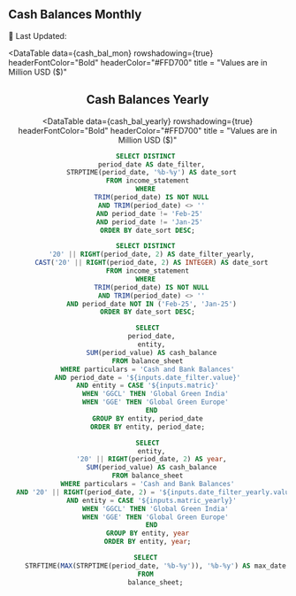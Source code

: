 <Grid cols = 3>

## Cash Balances Monthly

<div class = "relative mt-1 ml-40">
<Dropdown data={date_filter} name=date_filter value=date_filter title="Month" defaultValue="Dec-24" order = 'date_sort desc'>
</Dropdown>
</div>

<div class= "relative mt-5 ml-32">
 <p class="text-sm text-grey ml-auto">
        📅 Last Updated: <Value data={max_date} />
    </p>
</div>

</Grid>

<div class="flex items-center justify-between w-full">
<ButtonGroup name="matric" display="tabs">
        <ButtonGroupItem valueLabel="Global Green India" value="GGCL" default />
        <ButtonGroupItem valueLabel="Global Green Europe" value="GGE" />
</ButtonGroup>
</div>

<DataTable data={cash_bal_mon}
  rowshadowing={true}
  headerFontColor="Bold"
  headerColor="#FFD700"
  title = "Values are in Million USD ($)"
>
<Column id = "cash_balance" Title = "Cash Balance" fmt = '$0.00' align='center'/>
</DataTable>


<Grid cols = 2>

## Cash Balances Yearly

<div class = "relative mt-1">
<Dropdown data={date_filter_yearly} name=date_filter_yearly value=date_filter_yearly title="Year" defaultValue="2024" order = 'date_sort desc'>
</Dropdown>
</div>

</Grid>

<div class="flex items-center justify-between w-full">
<ButtonGroup name="matric_yearly" display="tabs">
        <ButtonGroupItem valueLabel="Global Green India" value="GGCL" default />
        <ButtonGroupItem valueLabel="Global Green Europe" value="GGE" />
</ButtonGroup>
</div>

<DataTable data={cash_bal_yearly}
  rowshadowing={true}
  headerFontColor="Bold"
  headerColor="#FFD700"
  title = "Values are in Million USD ($)"
>
<Column id = "cash_balance" Title = "Cash Balance" fmt = '$0.00' align='center'/>
</DataTable>

```sql date_filter
SELECT DISTINCT 
  period_date AS date_filter,
  STRPTIME(period_date, '%b-%y') AS date_sort
FROM income_statement
WHERE 
  TRIM(period_date) IS NOT NULL
  AND TRIM(period_date) <> ''
  AND period_date != 'Feb-25' 
  AND period_date != 'Jan-25' 
ORDER BY date_sort DESC;

```

```sql date_filter_yearly
SELECT DISTINCT 
  '20' || RIGHT(period_date, 2) AS date_filter_yearly,
  CAST('20' || RIGHT(period_date, 2) AS INTEGER) AS date_sort
FROM income_statement
WHERE 
  TRIM(period_date) IS NOT NULL
  AND TRIM(period_date) <> ''
  AND period_date NOT IN ('Feb-25', 'Jan-25')
ORDER BY date_sort DESC;
```


```sql cash_bal_mon
SELECT
  period_date,
  entity,
  SUM(period_value) AS cash_balance
FROM balance_sheet
WHERE particulars = 'Cash and Bank Balances'
AND period_date = '${inputs.date_filter.value}'
AND entity = CASE '${inputs.matric}'
    WHEN 'GGCL' THEN 'Global Green India'
    WHEN 'GGE' THEN 'Global Green Europe'
  END
GROUP BY entity, period_date
ORDER BY entity, period_date;
```

```sql cash_bal_yearly
SELECT
  entity,
  '20' || RIGHT(period_date, 2) AS year,
  SUM(period_value) AS cash_balance
FROM balance_sheet
WHERE particulars = 'Cash and Bank Balances'
  AND '20' || RIGHT(period_date, 2) = '${inputs.date_filter_yearly.value}'
  AND entity = CASE '${inputs.matric_yearly}'
    WHEN 'GGCL' THEN 'Global Green India'
    WHEN 'GGE' THEN 'Global Green Europe'
  END
GROUP BY entity, year
ORDER BY entity, year;

```

```sql max_date
SELECT 
    STRFTIME(MAX(STRPTIME(period_date, '%b-%y')), '%b-%y') AS max_date
FROM 
    balance_sheet;
```
